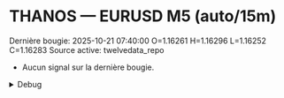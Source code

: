 # THANOS — EURUSD M5 (auto/15m)
Dernière bougie: 2025-10-21 07:40:00  O=1.16261  H=1.16296  L=1.16252  C=1.16283
Source active: twelvedata_repo

- Aucun signal sur la dernière bougie.

<details><summary>Debug</summary>

- TD_API_KEY manquant.

</details>
